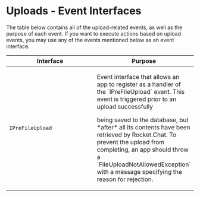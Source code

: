 # Uploads - Event Interfaces

The table below contains all of the upload-related events, as well as the purpose of each event. If you want to execute actions based on upload events, you may use any of the events mentioned below as an event interface.&#x20;

<table><thead><tr><th width="265.5">Interface</th><th>Purpose</th></tr></thead><tbody><tr><td><code>IPreFileUpload</code></td><td><p>Event interface that allows an app to register as a handler of the `IPreFileUpload` event. This event is triggered prior to an upload successfully</p><p>being saved to the database, but *after* all its contents have been retrieved by Rocket.Chat. To prevent the upload from completing, an app should throw a `FileUploadNotAllowedException` with a message specifying the reason for rejection.</p></td></tr></tbody></table>
